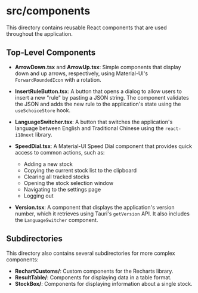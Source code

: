 # src/components

This directory contains reusable React components that are used throughout the application.

## Top-Level Components

- **ArrowDown.tsx** and **ArrowUp.tsx**: Simple components that display down and up arrows, respectively, using Material-UI's `ForwardRoundedIcon` with a rotation.

- **InsertRuleButton.tsx**: A button that opens a dialog to allow users to insert a new "rule" by pasting a JSON string. The component validates the JSON and adds the new rule to the application's state using the `useSchoiceStore` hook.

- **LanguageSwitcher.tsx**: A button that switches the application's language between English and Traditional Chinese using the `react-i18next` library.

- **SpeedDial.tsx**: A Material-UI Speed Dial component that provides quick access to common actions, such as:
    - Adding a new stock
    - Copying the current stock list to the clipboard
    - Clearing all tracked stocks
    - Opening the stock selection window
    - Navigating to the settings page
    - Logging out

- **Version.tsx**: A component that displays the application's version number, which it retrieves using Tauri's `getVersion` API. It also includes the `LanguageSwitcher` component.

## Subdirectories

This directory also contains several subdirectories for more complex components:

- **RechartCustoms/**: Custom components for the Recharts library.
- **ResultTable/**: Components for displaying data in a table format.
- **StockBox/**: Components for displaying information about a single stock.
